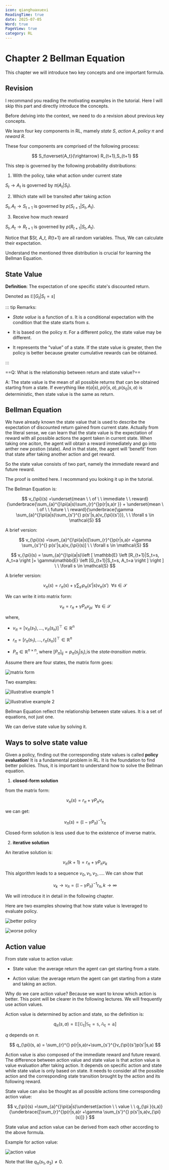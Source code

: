 ```yaml
---
icon: qianghuaxuexi
ReadingTime: true
date: 2025-07-05
Word: true
PageView: true
category: RL
---
```


# Chapter 2 Bellman Equation

This chapter we will introduce two key concepts and one important formula.

## Revision

I recommand you reading the motivating examples in the tutorial. Here I will skip this part and directly introduce the concepts.

Before delving into the context, we need to do a revision about previous key concepts.

We learn four key components in RL, mamely _state_ $S$, _action_ $A$, _policy_ $\pi$ and _reward_ $R$.

These four components are comprised of the following process:

$$
S_t\overset{A_t}{\rightarrow} R_{t+1},S_{t+1}
$$

This step is governed by the following probability distributions:

1. With the policy, take what action under current state

$S_t{\rightarrow} A_{t}$ is governed by $\pi(A_{t}|S_{t})$.

2. Which state will be transited after taking action

$S_t, A_t{\rightarrow} S_{t+1}$ is governed by $p(S_{t+1}|S_{t}, A_t)$.

3. Receive how much reward

$S_t, A_t{\rightarrow} R_{t+1}$ is governed by $p(R_{t+1}|S_{t}, A_t)$.

Notice that $S*t, A_t, R*{t+1} are all random variables. Thus, We can calculate their expectation.

Understand the mentioned three distribution is crucial for learning the Bellman Equation.

## State Value

**Definition**: The expectation of one specific state's discounted return.

Denoted as $\mathbb{E} \left [G_t|S_t=s  \right ]$

::: tip Remarks:

- _State value_ is a function of $s$. It is a conditional expectation with the condition
  that the state starts from $s$.

- It is based on the policy $\pi$. For a different policy, the state value may
  be different.

- It represents the “value” of a state. If the state value is greater, then the policy is better because greater cumulative rewards can be obtained.

:::

==Q: What is the relationship between return and state value?==

A: The state value is the mean of all possible returns that can be obtained starting from a state. If everything like $\pi(a|s), p(r|s, a), p(s_0|s, a)$ is deterministic, then state value is the same as return.

## Bellman Equation

We have already known the state value that is used to describe the expectation of discounted return gained from current state. Actually from the literal sense, we can learn that the state value is the expectation of reward with all possible actions the agent taken in current state. When taking one aciton, the agent will obtain a reward immediately and go into anther new postion (state). And in that state, the agent will 'benefit' from that state after taking another action and get reward.

So the state value consists of two part, namely the immediate reward and future reward.

The proof is omitted here. I recommand you looking it up in the tutorial.

The Bellman Equation is:

$$
v_{\pi}(s) =\underset{mean \ \ of \ \ immediate \ \ reward}{\underbrace{\sum_{a}^{}\pi(a|s)\sum_{r}^{}p(r|s,a)r }} + \underset{mean \ \ of \ \ future \ \  reward}{\underbrace{\gamma \sum_{a}^{}\pi(a|s)\sum_{s'}^{} p(s'|s,a)v_{\pi}(s')}}, \ \ \forall s \in \mathcal{S} 
$$

A brief version:

$$
v_{\pi}(s) =\sum_{a}^{}\pi(a|s)[\sum_{r}^{}p(r|s,a)r +\gamma \sum_{s'}^{} p(s'|s,a)v_{\pi}(s)] \ \ \forall s \in \mathcal{S} 
$$

$$
v_{\pi}(s) = \sum_{a}^{}\pi(a|s)\left [ \mathbb{E} \left [R_{t+1}|S_t=s, A_t=a \right ]+ \gamma\mathbb{E} \left [G_{t+1}|S_t=s, A_t=a \right ] \right ]  \ \ \forall s \in \mathcal{S} 
$$

A briefer version:

$$
v_{\pi}(s) = r_{\pi}(s) + \gamma \sum_{s'}{} p_{\pi}(s'|s)v_{\pi}(s')  \ \ \forall s \in \mathcal{S} 
$$

We can write it into matrix form:

$$
v_{\pi} = r_{\pi} + \gamma P_{\pi}v_{pi}   \ \ \forall s \in \mathcal{S} 
$$

where, 
- $v_\pi = \bigl[v_\pi(s_1), \dots, v_\pi(s_n)\bigr]^{\!\top}\in\mathbb{R}^n$

- $r_\pi = \bigl[r_\pi(s_1), \dots, r_\pi(s_n)\bigr]^{\!\top}\in\mathbb{R}^n$

-  $P_\pi\in\mathbb{R}^{n\times n}$, where $[P_{\pi}]_{ij} = p_{\pi}(s_j|s_i)$,is the *state‐transition matrix*.

Assume there are four states, the matrix form goes:

![matrix form](https://github.com/RyanLee-ljx/RyanLee-ljx.github.io/blob/image/RL/C2/formula.png?raw=true)

Two examples:

![illustrative example 1](https://github.com/RyanLee-ljx/RyanLee-ljx.github.io/blob/image/RL/C2/state%20value1.png?raw=true)

![illustrative example 2](https://github.com/RyanLee-ljx/RyanLee-ljx.github.io/blob/image/RL/C2/state%20value2.png?raw=true)

Bellman Equation reflect the relationship between state values. It is a set of equations, not just one. 

We can derive state value by solving it.

## Ways to solve state value

Given a policy, finding out the corresponding state values is called **policy evaluation**! It is a fundamental problem in RL. It is the foundation to find better policies. Thus, it is important to understand how to solve the Bellman equation.

1. **closed-form solution**

from the matrix form:

$$
v_{\pi}(s) = r_{\pi} + \gamma P_{\pi}v_{\pi}
$$

we can get:

$$
v_{\pi}(s) = (\mathbb{I} -\gamma P_{\pi})^{-1}r_{\pi }
$$

Closed-form solution is less used due to the existence of inverse matrix.

2. **iterative solution**

An iterative solution is:

$$
v_{\pi}(k+1) = r_{\pi} + \gamma P_{\pi}v_{k}
$$

This algorithm leads to a sequence ${v_0, v_1, v_2, . . . }$. We can show that

$$
v_k \to v_{\pi} = (\mathbb{I} -\gamma P_{\pi})^{-1}r_{\pi }, k \to \infty 
$$

We will introduce it in detail in the following chapter.

Here are two examples showing that how state value is leveraged to evaluate policy.

![better policy](https://github.com/RyanLee-ljx/RyanLee-ljx.github.io/blob/image/RL/C2/eval2.png?raw=true)

![worse policy](https://github.com/RyanLee-ljx/RyanLee-ljx.github.io/blob/image/RL/C2/state%20eval%20policy.png?raw=true)

## Action value

From state value to action value:

- State value: the average return the agent can get starting from a state.

- Action value: the average return the agent can get starting from a state and taking an action.

Why do we care action value? Because we want to know which action is better. This point will be clearer in the following lectures. We will frequently use action values.

Action value is determined by action and state, so the definition is:

$$
q_{\pi}(s, a) = \mathbb{E[G_t|S_t=s, A_t=a]}
$$

$q$ depends on $\pi$.

$$
q_{\pi}(s, a) = \sum_{r}^{} p(r|s,a)r+\sum_{s'}^{}v_{\pi}(s')p(s'|s,a) 
$$

Action value is also composed of the immediate reward and future reward. The difference between action value and state value is that action value is value evaluation after taking action. It depends on specific action and state while state value is only based on state. It needs to consider all the possible action and the corresponding state transition brought by the action and its following reward.

State value can also be thought as all possible actions time corresponding action value:

$$
v_{\pi}(s) =\sum_{a}^{}\pi(a|s)\underset{action \ \ value \ \ q_{\pi }(s,a)}{\underbrace{[\sum_{r}^{}p(r|s,a)r +\gamma \sum_{s'}^{} p(s'|s,a)v_{\pi}(s)]} } 
$$

State value and action value can be derived from each other according to the above formula.

Example for action value:

![action value](https://github.com/RyanLee-ljx/RyanLee-ljx.github.io/blob/image/RL/C2/action%20example1.png?raw=true)

Note that like $q_{\pi}(s_1, a_3) \ne 0$.









